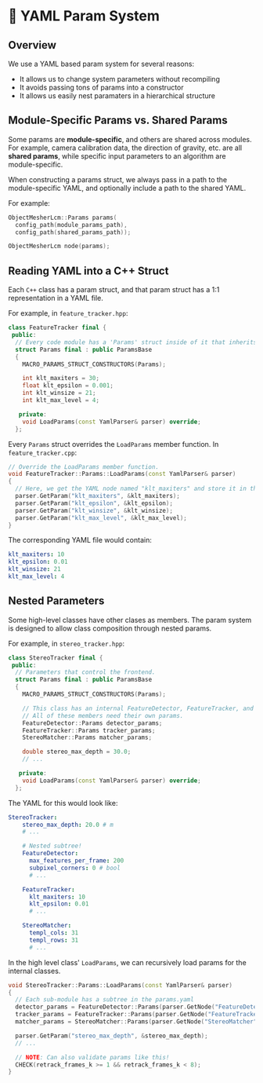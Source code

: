 # :notebook: YAML Param System

## Overview

We use a YAML based param system for several reasons:
- It allows us to change system parameters without recompiling
- It avoids passing tons of params into a constructor
- It allows us easily nest paramaters in a hierarchical structure

## Module-Specific Params vs. Shared Params

Some params are **module-specific**, and others are shared across modules. For example, camera calibration data, the direction of gravity, etc. are all **shared params**, while specific input parameters to an algorithm are module-specific.

When constructing a params struct, we always pass in a path to the module-specific YAML, and optionally include a path to the shared YAML.

For example:
```cpp
ObjectMesherLcm::Params params(
  config_path(module_params_path),
  config_path(shared_params_path));

ObjectMesherLcm node(params);
```

## Reading YAML into a C++ Struct

Each `C++` class has a param struct, and that param struct has a 1:1 representation in a YAML file.

For example, in `feature_tracker.hpp`:
```c++
class FeatureTracker final {
 public:
  // Every code module has a 'Params' struct inside of it that inherits from ParamsBase.
  struct Params final : public ParamsBase
  {
    MACRO_PARAMS_STRUCT_CONSTRUCTORS(Params);

    int klt_maxiters = 30;
    float klt_epsilon = 0.001;
    int klt_winsize = 21;
    int klt_max_level = 4;

   private:
    void LoadParams(const YamlParser& parser) override;
  };
```

Every `Params` struct overrides the `LoadParams` member function. In `feature_tracker.cpp`:
```cpp
// Override the LoadParams member function.
void FeatureTracker::Params::LoadParams(const YamlParser& parser)
{
  // Here, we get the YAML node named "klt_maxiters" and store it in the member "klt_maxiters".
  parser.GetParam("klt_maxiters", &klt_maxiters);
  parser.GetParam("klt_epsilon", &klt_epsilon);
  parser.GetParam("klt_winsize", &klt_winsize);
  parser.GetParam("klt_max_level", &klt_max_level);
}
```

The corresponding YAML file would contain:
```yaml
klt_maxiters: 10
klt_epsilon: 0.01
klt_winsize: 21
klt_max_level: 4
```

## Nested Parameters

Some high-level classes have other clases as members. The param system is designed to allow class composition through nested params.

For example, in `stereo_tracker.hpp`:
```cpp
class StereoTracker final {
 public:
  // Parameters that control the frontend.
  struct Params final : public ParamsBase
  {
    MACRO_PARAMS_STRUCT_CONSTRUCTORS(Params);

    // This class has an internal FeatureDetector, FeatureTracker, and StereoMatcher.
    // All of these members need their own params.
    FeatureDetector::Params detector_params;
    FeatureTracker::Params tracker_params;
    StereoMatcher::Params matcher_params;

    double stereo_max_depth = 30.0;
    // ...

   private:
    void LoadParams(const YamlParser& parser) override;
  };
```

The YAML for this would look like:
```yaml
StereoTracker:
    stereo_max_depth: 20.0 # m
    # ...

    # Nested subtree!
    FeatureDetector:
      max_features_per_frame: 200
      subpixel_corners: 0 # bool
      # ...

    FeatureTracker:
      klt_maxiters: 10
      klt_epsilon: 0.01
      # ...

    StereoMatcher:
      templ_cols: 31
      templ_rows: 31
      # ...
```

In the high level class' `LoadParams`, we can recursively load params for the internal classes.
```cpp
void StereoTracker::Params::LoadParams(const YamlParser& parser)
{
  // Each sub-module has a subtree in the params.yaml
  detector_params = FeatureDetector::Params(parser.GetNode("FeatureDetector"));
  tracker_params = FeatureTracker::Params(parser.GetNode("FeatureTracker"));
  matcher_params = StereoMatcher::Params(parser.GetNode("StereoMatcher"));

  parser.GetParam("stereo_max_depth", &stereo_max_depth);
  // ...

  // NOTE: Can also validate params like this!
  CHECK(retrack_frames_k >= 1 && retrack_frames_k < 8);
}
```
